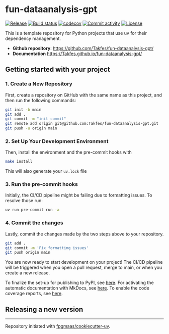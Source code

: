 # fun-dataanalysis-gpt

[![Release](https://img.shields.io/github/v/release/Takfes/fun-dataanalysis-gpt)](https://img.shields.io/github/v/release/Takfes/fun-dataanalysis-gpt)
[![Build status](https://img.shields.io/github/actions/workflow/status/Takfes/fun-dataanalysis-gpt/main.yml?branch=main)](https://github.com/Takfes/fun-dataanalysis-gpt/actions/workflows/main.yml?query=branch%3Amain)
[![codecov](https://codecov.io/gh/Takfes/fun-dataanalysis-gpt/branch/main/graph/badge.svg)](https://codecov.io/gh/Takfes/fun-dataanalysis-gpt)
[![Commit activity](https://img.shields.io/github/commit-activity/m/Takfes/fun-dataanalysis-gpt)](https://img.shields.io/github/commit-activity/m/Takfes/fun-dataanalysis-gpt)
[![License](https://img.shields.io/github/license/Takfes/fun-dataanalysis-gpt)](https://img.shields.io/github/license/Takfes/fun-dataanalysis-gpt)

This is a template repository for Python projects that use uv for their dependency management.

- **Github repository**: <https://github.com/Takfes/fun-dataanalysis-gpt/>
- **Documentation** <https://Takfes.github.io/fun-dataanalysis-gpt/>

## Getting started with your project

### 1. Create a New Repository

First, create a repository on GitHub with the same name as this project, and then run the following commands:

```bash
git init -b main
git add .
git commit -m "init commit"
git remote add origin git@github.com:Takfes/fun-dataanalysis-gpt.git
git push -u origin main
```

### 2. Set Up Your Development Environment

Then, install the environment and the pre-commit hooks with

```bash
make install
```

This will also generate your `uv.lock` file

### 3. Run the pre-commit hooks

Initially, the CI/CD pipeline might be failing due to formatting issues. To resolve those run:

```bash
uv run pre-commit run -a
```

### 4. Commit the changes

Lastly, commit the changes made by the two steps above to your repository.

```bash
git add .
git commit -m 'Fix formatting issues'
git push origin main
```

You are now ready to start development on your project!
The CI/CD pipeline will be triggered when you open a pull request, merge to main, or when you create a new release.

To finalize the set-up for publishing to PyPI, see [here](https://fpgmaas.github.io/cookiecutter-uv/features/publishing/#set-up-for-pypi).
For activating the automatic documentation with MkDocs, see [here](https://fpgmaas.github.io/cookiecutter-uv/features/mkdocs/#enabling-the-documentation-on-github).
To enable the code coverage reports, see [here](https://fpgmaas.github.io/cookiecutter-uv/features/codecov/).

## Releasing a new version

---

Repository initiated with [fpgmaas/cookiecutter-uv](https://github.com/fpgmaas/cookiecutter-uv).
